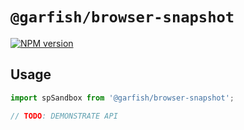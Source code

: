 # `@garfish/browser-snapshot`

[![NPM version](https://img.shields.io/npm/v/@garfish/browser-snapshot.svg?style=flat-square)](https://www.npmjs.com/package/@garfish/browser-snapshot)

## Usage

```js
import spSandbox from '@garfish/browser-snapshot';

// TODO: DEMONSTRATE API
```
